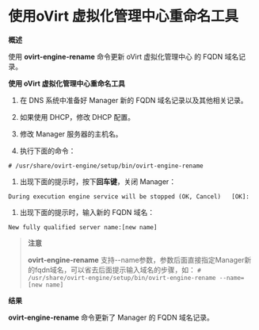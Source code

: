 # 使用oVirt 虚拟化管理中心重命名工具
**概述**

使用 **ovirt-engine-rename** 命令更新 oVirt 虚拟化管理中心 的 FQDN 域名记录。

**使用 oVirt 虚拟化管理中心重命名工具**

1. 在 DNS 系统中准备好 Manager 新的 FQDN 域名记录以及其他相关记录。

1. 如果使用 DHCP，修改 DHCP 配置。

1. 修改 Manager 服务器的主机名。

1. 执行下面的命令：

 ```
 # /usr/share/ovirt-engine/setup/bin/ovirt-engine-rename
 ```

1. 出现下面的提示时，按下**回车键**，关闭 Manager：

 ```
 During execution engine service will be stopped (OK, Cancel)   [OK]:
 ```

1. 出现下面的提示时，输入新的 FQDN 域名：

 ```
New fully qualified server name:[new name]
```

> **注意**
>
> **ovirt-engine-rename** 支持--name参数，参数后面直接指定Manager新的fqdn域名，可以省去后面提示输入域名的步骤，如：
> `# /usr/share/ovirt-engine/setup/bin/ovirt-engine-rename --name=[new name]`

 **结果**

  **ovirt-engine-rename** 命令更新了 Manager 的 FQDN 域名记录。

